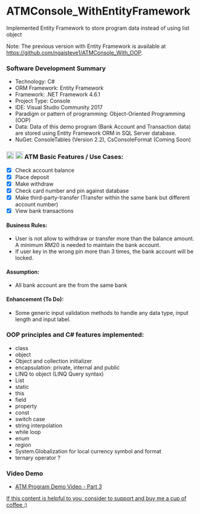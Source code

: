 # ATMConsole_WithEntityFramework
Implemented Entity Framework to store program data instead of using list object

Note: The previous version with Entity Framework is available at https://github.com/ngaisteve1/ATMConsole_With_OOP. 

### Software Development Summary
- Technology: C#
- ORM Framework: Entity Framework
- Framework: .NET Framework 4.6.1
- Project Type: Console
- IDE: Visual Studio Community 2017
- Paradigm or pattern of programming: Object-Oriented Programming (OOP)
- Data: Data of this demo program (Bank Account and Transaction data) are stored using Entity Framework ORM in SQL Server database.
- NuGet: ConsoleTables (Version 2.2), CsConsoleFormat (Coming Soon)

### <img class="emoji" alt="atm" height="20" width="20" src="https://github.githubassets.com/images/icons/emoji/unicode/1f3e7.png"> <img class="emoji" alt="credit_card" height="20" width="20" src="https://github.githubassets.com/images/icons/emoji/unicode/1f4b3.png"> ATM Basic Features / Use Cases:
- [x] Check account balance
- [x] Place deposit
- [x] Make withdraw
- [x] Check card number and pin against database
- [x] Make third-party-transfer (Transfer within the same bank but different account number)
- [x] View bank transactions

#### Business Rules:
- User is not allow to withdraw or transfer more than the balance amount. A minimum RM20 is needed to maintain the bank account.
- If user key in the wrong pin more than 3 times, the bank account will be locked.

#### Assumption:
- All bank account are the from the same bank

#### Enhancement (To Do):
- Some generic input validation methods to handle any data type, input length and input label.

### OOP principles and C# features implemented:
- class
- object
- Object and collection initializer
- encapsulation: private, internal and public
- LINQ to object (LINQ Query syntax)
- List
- static
- this
- field
- property
- const
- switch case
- string interpolation
- while loop
- enum
- region
- System.Globalization for local currency symbol and format
- ternary operator ?


### Video Demo
- [ATM Program Demo Video - Part 3](http://www.youtube.com/watch?v=bG93WtkpRto)


[If this content is helpful to you, consider to support and buy me a cup of coffee :) ](https://ko-fi.com/V7V2PN67)
